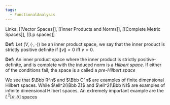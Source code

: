```yaml
---
tags:
  - FunctionalAnalysis
---
```

Links: [[Vector Spaces]], [[Inner Products and Norms]], [[Complete Metric Spaces]], [[Lp spaces]]

**Def:** Let $(V, \langle \cdot, \cdot \rangle)$ be an inner product space, we say that the inner product is strictly positive definite if $\|v\| = 0$ iff $v = 0$.

**Def:** An inner product space where the inner product is strictly positive-definite, and is complete with the induced norm is a *Hilbert space*. If either of the conditions fail, the space is a called a *pre-Hilbert space*

We see that $\Bbb R^n$ and $\Bbb C^n$ are examples of finite dimensional Hilbert spaces.  While $\ell^2(\Bbb Z)$ and $\ell^2(\Bbb N)$ are examples of infinite dimensional Hilbert spaces. An extremely important example are the $L^2[a,b]$ spaces